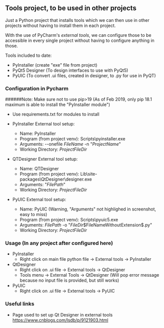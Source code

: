 ## Tools project, to be used in other projects

Just a Python project that installs tools which we can then use in other projects without having to install them in each project.

With the use of PyCharm's _external tools_, we can configure those to be accessible in every single project without having to configure anything in those.

Tools included to date:

 - PyInstaller (create "exe" file from project)
 - PyQt5 Designer (To design interfaces to use with PyQt5)
 - PyUIC (To convert .ui files, created in designer, to .py for use in PyQT)


### Configuration in Pycharm

######Note: Make sure not to use pip>19 (As of Feb 2019, only pip 18.1 maximum is able to install the "PyInstaller module")

 - Use requirements.txt for modules to install
 
 - PyInstaller External tool setup:
   - Name: PyInstaller
   - Program (from project venv): Scripts\pyinstaller.exe
   - Arguments: --onefile $FileName$ -n "$ProjectName$"
   - Working Directory: $ProjectFileDir$
   
 - QTDesigner External tool setup:
   - Name: QTDesigner
   - Program (from project venv): Lib\site-packages\QtDesigner\designer.exe
   - Arguments: "$FilePath$"
   - Working Directory: $ProjectFileDir$

 - PyUIC External tool setup:
   - Name: PyUIC (Warning, "Arguments" not highlighed in screenshot, easy to miss)
   - Program (from project venv): Scripts\pyuic5.exe
   - Arguments: $FilePath$ -o "$FileDir$\$FileNameWithoutExtension$.py"
   - Working Directory: $ProjectFileDir$

### Usage (In any project after configured here)

 - PyInstaller
   - Right click on main file python file -> External tools -> PyInstaller
 - QtDesigner
   - Right click on .ui file -> External tools -> QtDesigner
   - Tools menu -> External Tools -> QtDesigner (Will pop error message because no input file is provided, but still works)
 - PyUIC
   - Right click on .ui file -> External tools -> PyUIC

### Useful links

 - Page used to set up Qt Designer in external tools https://www.cnblogs.com/lsdb/p/9121903.html
